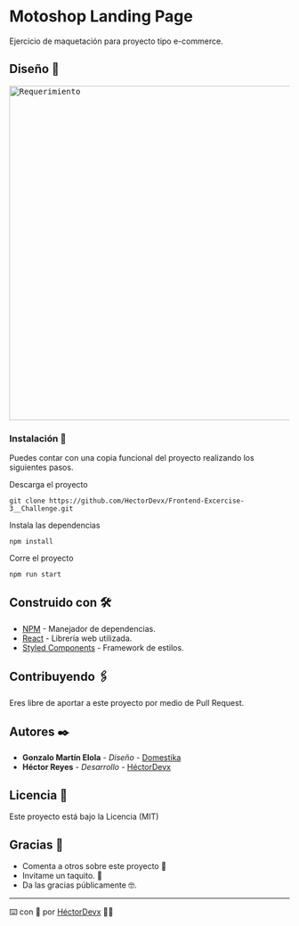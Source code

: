 # Motoshop Landing Page

Ejercicio de maquetación para proyecto tipo e-commerce.

## Diseño 🎨

<kbd>
<img width="600" src="./design/maquetaciónHard2.jpg" alt="Requerimiento">
</kbd>

### Instalación 🔧

Puedes contar con una copia funcional del proyecto realizando los siguientes pasos.

Descarga el proyecto

```
git clone https://github.com/HectorDevx/Frontend-Excercise-3__Challenge.git
```

Instala las dependencias

```
npm install
```

Corre el proyecto

```
npm run start
```

## Construido con 🛠️

- [NPM](https://www.npmjs.com/) - Manejador de dependencias.
- [React](https://es.reactjs.org/) - Librería web utilizada.
- [Styled Components](https://styled-components.com/s://maven.apache.org/) - Framework de estilos.

## Contribuyendo 🖇️

Eres libre de aportar a este proyecto por medio de Pull Request.

## Autores ✒️

- **Gonzalo Martín Elola** - _Diseño_ - [Domestika](https://www.domestika.org/en/projects/119422-ejercicios-de-maquetacion-y-diseno-web)
- **Héctor Reyes** - _Desarrollo_ - [HéctorDevx](https://github.com/HectorDevx)

## Licencia 📄

Este proyecto está bajo la Licencia (MIT)

## Gracias 🎁

- Comenta a otros sobre este proyecto 📢
- Invitame un taquito. 🌮
- Da las gracias públicamente 🤓.

---

⌨️ con 💜 por [HéctorDevx](https://github.com/HectorDevx) 🐱‍🚀

